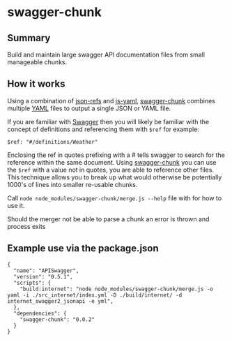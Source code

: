 # swagger-chunk

## Summary
Build and maintain large swagger API documentation files from small manageable chunks.

## How it works
Using a combination of [json-refs](https://www.npmjs.com/package/json-refs) and [js-yaml](https://www.npmjs.com/package/js-yaml), [swagger-chunk](https://www.npmjs.com/package/swagger-chunk) combines multiple [YAML](http://yaml.org) files to output a single JSON or YAML file. 

If you are familiar with [Swagger](https://swagger.io) then you will likely be familiar with the concept of definitions and referencing them with `$ref` for example:
 ```
 $ref: "#/definitions/Weather"
 ```

Enclosing the ref in quotes prefixing with a # tells swagger to search for the reference within the same document. Using [swagger-chunk](https://www.npmjs.com/package/swagger-chunk) you can use the `$ref` with a value not in quotes, you are able to reference other files. This technique allows you to break up what would otherwise be potentially 1000's of lines into smaller re-usable chunks.



Call `node node_modules/swagger-chunk/merge.js --help` file with for how to use it.

Should the merger not be able to parse a chunk an error is thrown and process exits

## Example use via the package.json
```
{
  "name": "APISwagger",
  "version": "0.5.1",
  "scripts": {
    "build:internet": "node node_modules/swagger-chunk/merge.js -o yaml -i ./src_internet/index.yml -D ./build/internet/ -d internet_swagger2_jsonapi -e yml",
  },
  "dependencies": {
    "swagger-chunk": "0.0.2"
  }
}
```
